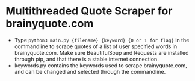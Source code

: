 # Multithreaded Quote Scraper for brainyquote.com
  - Type `python3 main.py {filename} {keyword} {0 or 1 for flag}` in the commandline to scrape quotes of a list of user specified words in brainyquote.com. Make sure BeautifulSoup and Requests are installed through pip, and that there is a stable internet connection.
  - keywords.py contains the keywords used to scrape brainyquote.com, and can be changed and selected through the commandline.
